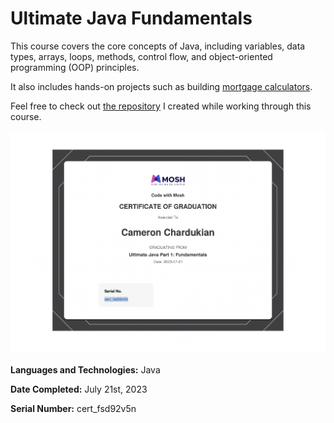 # Ultimate Java Fundamentals

This course covers the core concepts of Java, including variables, data types, arrays, loops, methods, control flow, and object-oriented programming (OOP) principles.

It also includes hands-on projects such as building [mortgage calculators](https://github.com/camchardukian/java-mastery-notes/blob/main/Course_1_Fundamentals/Projects/Monthly_Loan_Balance_Calculator.md).

Feel free to check out [the repository](https://github.com/camchardukian/java-mastery-notes/tree/main/Course_1_Fundamentals) I created while working through this course.

![](images/Ultimate_Java_Fundamentals.png)

**Languages and Technologies:** Java

**Date Completed:** July 21st, 2023

**Serial Number:** cert_fsd92v5n
